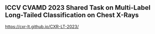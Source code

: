 ## ICCV CVAMD 2023 Shared Task on Multi-Label Long-Tailed Classification on Chest X-Rays

https://cxr-lt.github.io/CXR-LT-2023/
